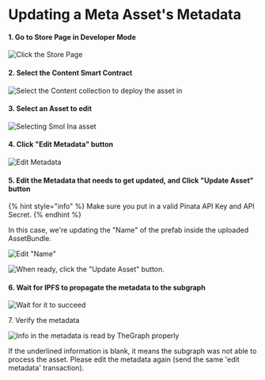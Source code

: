 # Updating a Meta Asset's Metadata

#### 1. Go to Store Page in Developer Mode

![Click the Store Page](<../../../.gitbook/assets/image (25) (1) (1) (1).png>)

#### 2. Select the Content Smart Contract

![Select the Content collection to deploy the asset in](<../../../.gitbook/assets/image (20) (1) (1) (1).png>)

#### 3. Select an Asset to edit

![Selecting Smol Ina asset](<../../../.gitbook/assets/image (20).png>)

#### 4. Click "Edit Metadata" button

![Edit Metadata](<../../../.gitbook/assets/image (35).png>)

#### 5. Edit the Metadata that needs to get updated, and Click "Update Asset" button

{% hint style="info" %}
Make sure you put in a valid Pinata API Key and API Secret.
{% endhint %}

In this case, we're updating the "Name" of the prefab inside the uploaded AssetBundle.

![Edit "Name"](<../../../.gitbook/assets/image (38).png>)

![When ready, click the "Update Asset" button.](<../../../.gitbook/assets/image (12).png>)

#### 6. Wait for IPFS to propagate the metadata to the subgraph

![Wait for it to succeed](<../../../.gitbook/assets/image (8).png>)

7\. Verify the metadata

![Info in the metadata is read by TheGraph properly](<../../../.gitbook/assets/image (43).png>)

If the underlined information is blank, it means the subgraph was not able to process the asset. Please edit the metadata again (send the same 'edit metadata' transaction).
